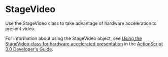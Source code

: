 # StageVideo

Use the StageVideo class to take advantage of hardware acceleration to present
video.

For information about using the StageVideo object, see
[Using the StageVideo class for hardware accelerated presentation](https://web.archive.org/web/20151009032620/http://help.adobe.com/en_US/as3/dev/WSe9ecd9e6b89aefd2-68d5ef8f12cc8511f6c-8000.html)
in the
[ActionScript 3.0 Developer's Guide](https://web.archive.org/web/20151009032620/http://help.adobe.com/en_US/as3/dev/index.html).

